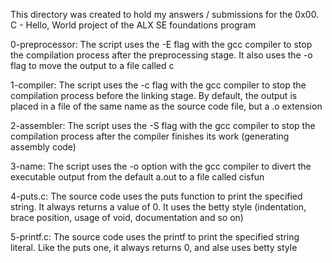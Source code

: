 This directory was created to hold my answers / submissions for the
0x00. C - Hello, World project of the ALX SE foundations program

0-preprocessor: The script uses the -E flag with the gcc compiler to stop the
compilation process after the preprocessing stage. It also uses the -o flag to
move the output to a file called c

1-compiler: The script uses the -c flag with the gcc compiler to stop the
compilation process before the linking stage. By default, the output is placed
in a file of the same name as the source code file, but a .o extension

2-assembler: The script uses the -S flag with the gcc compiler to stop the
compilation process after the compiler finishes its work (generating
assembly code)

3-name: The script uses the -o option with the gcc compiler to divert the
executable output from the default a.out to a file called cisfun

4-puts.c: The source code uses the puts function to print the specified string.
It always returns a value of 0. It uses the betty style (indentation,
brace position, usage of void, documentation and so on)

5-printf.c: The source code uses the printf to print the specified string
literal. Like the puts one, it always returns 0, and alse uses betty style
